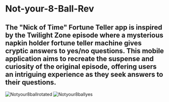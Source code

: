 # Not-your-8-Ball-Rev

## The "Nick of Time" Fortune Teller app is inspired by the Twilight Zone episode where a mysterious napkin holder fortune teller machine gives cryptic answers to yes/no questions. This mobile application aims to recreate the suspense and curiosity of the original episode, offering users an intriguing experience as they seek answers to their questions.

![Notyour8ballrotated](https://github.com/WinterSolid/Not-your-8-Ball-Rev/assets/58896705/56cf27af-4e11-4e8f-bf4f-bd741f2772f2)
![Notyour8ballyes](https://github.com/WinterSolid/Not-your-8-Ball-Rev/assets/58896705/96bb929e-cf81-4c04-bdd6-52a5fbf0aa2a)



